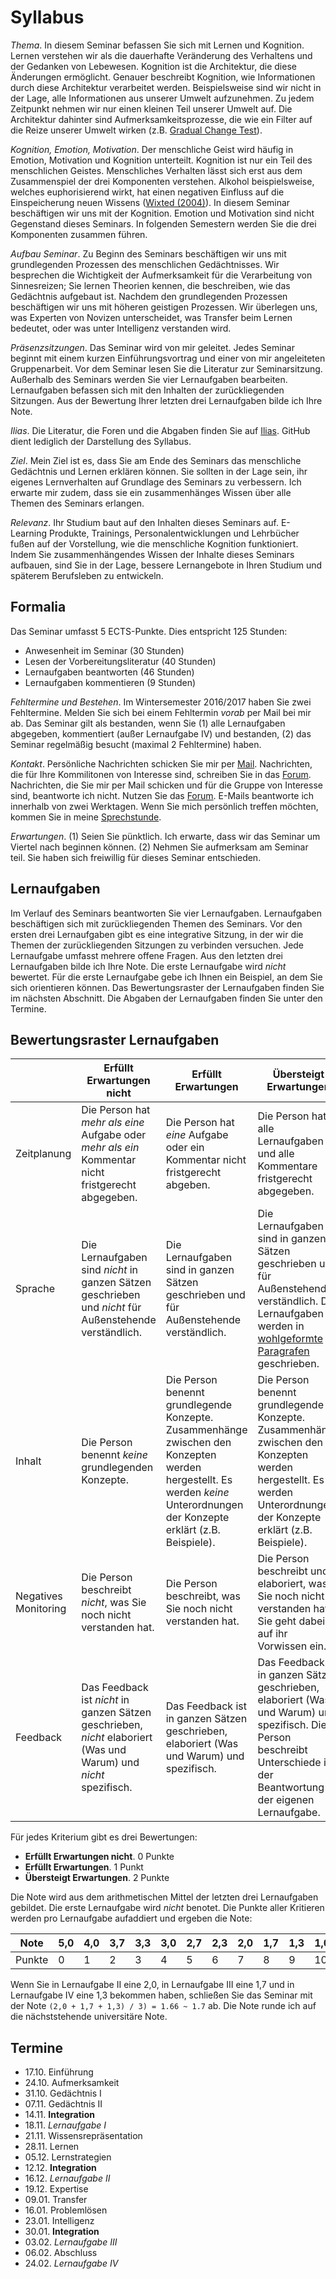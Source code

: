 # Syllabus

*Thema*. In diesem Seminar befassen Sie sich mit Lernen und Kognition. Lernen verstehen wir als die dauerhafte Veränderung des Verhaltens und der Gedanken von Lebewesen. Kognition ist die Architektur, die diese Änderungen ermöglicht. Genauer beschreibt Kognition, wie Informationen durch diese Architektur verarbeitet werden. Beispielsweise sind wir nicht in der Lage, alle Informationen aus unserer Umwelt aufzunehmen. Zu jedem Zeitpunkt nehmen wir nur einen kleinen Teil unserer Umwelt auf. Die Architektur dahinter sind Aufmerksamkeitsprozesse, die wie ein Filter auf die Reize unserer Umwelt wirken (z.B. [Gradual Change Test](https://www.youtube.com/watch?v=1nL5ulsWMYc)).

*Kognition, Emotion, Motivation*. Der menschliche Geist wird häufig in Emotion, Motivation und Kognition unterteilt. Kognition ist nur ein Teil des menschlichen Geistes. Menschliches Verhalten lässt sich erst aus dem Zusammenspiel der drei Komponenten verstehen. Alkohol beispielsweise, welches euphorisierend wirkt, hat einen negativen Einfluss auf die Einspeicherung neuen Wissens ([Wixted (2004)](http://amygdala.psychdept.arizona.edu/Jclub/Wixted_2004.pdf)). In diesem Seminar beschäftigen wir uns mit der Kognition. Emotion und Motivation sind nicht Gegenstand dieses Seminars. In folgenden Semestern werden Sie die drei Komponenten zusammen führen. 

*Aufbau Seminar*. Zu Beginn des Seminars beschäftigen wir uns mit grundlegenden Prozessen des menschlichen Gedächtnisses. Wir besprechen die Wichtigkeit der Aufmerksamkeit für die Verarbeitung von Sinnesreizen; Sie lernen Theorien kennen, die beschreiben, wie das Gedächtnis aufgebaut ist. Nachdem den grundlegenden Prozessen beschäftigen wir uns mit höheren geistigen Prozessen. Wir überlegen uns, was Experten von Novizen unterscheidet, was Transfer beim Lernen bedeutet, oder was unter Intelligenz verstanden wird.

*Präsenzsitzungen*. Das Seminar wird von mir geleitet. Jedes Seminar beginnt mit einem kurzen Einführungsvortrag und einer von mir angeleiteten Gruppenarbeit. Vor dem Seminar lesen Sie die Literatur zur Seminarsitzung. Außerhalb des Seminars werden Sie vier Lernaufgaben bearbeiten. Lernaufgaben befassen sich mit den Inhalten der zurückliegenden Sitzungen. Aus der Bewertung Ihrer letzten drei Lernaufgaben bilde ich Ihre Note. 

*Ilias*. Die Literatur, die Foren und die Abgaben finden Sie auf [Ilias](https://ilias.uni-freiburg.de/goto.php?target=crs_634600&client_id=unifreiburg). GitHub dient lediglich der Darstellung des Syllabus.

*Ziel*. Mein Ziel ist es, dass Sie am Ende des Seminars das menschliche Gedächtnis und Lernen erklären können. Sie sollten in der Lage sein, ihr eigenes Lernverhalten auf Grundlage des Seminars zu verbessern. Ich erwarte mir zudem, dass sie ein zusammenhänges Wissen über alle Themen des Seminars erlangen.

*Relevanz*. Ihr Studium baut auf den Inhalten dieses Seminars auf. E-Learning Produkte, Trainings, Personalentwicklungen und Lehrbücher fußen auf der Vorstellung, wie die menschliche Kognition funktioniert. Indem Sie zusammenhängendes Wissen der Inhalte dieses Seminars aufbauen, sind Sie in der Lage, bessere Lernangebote in Ihren Studium und späterem Berufsleben zu entwickeln.

## Formalia

Das Seminar umfasst 5 ECTS-Punkte. Dies entspricht 125 Stunden:

* Anwesenheit im Seminar (30 Stunden)
* Lesen der Vorbereitungsliteratur (40 Stunden)
* Lernaufgaben beantworten (46 Stunden)
* Lernaufgaben kommentieren (9 Stunden)

*Fehltermine und Bestehen*. Im Wintersemester 2016/2017 haben Sie zwei Fehltermine. Melden Sie sich bei einem Fehltermin *vorab* per Mail bei mir ab. Das Seminar gilt als bestanden, wenn Sie (1) alle Lernaufgaben abgegeben, kommentiert (außer Lernaufgabe IV) und bestanden, (2) das Seminar regelmäßig besucht (maximal 2 Fehltermine) haben.

*Kontakt*. Persönliche Nachrichten schicken Sie mir per [Mail](http://www.ezw.uni-freiburg.de/mitarbeiter/mitarbeiter/burkhart/burkhart). Nachrichten, die für Ihre Kommilitonen von Interesse sind, schreiben Sie in das [Forum](https://ilias.uni-freiburg.de/goto.php?target=frm_634604&client_id=unifreiburg). Nachrichten, die Sie mir per Mail schicken und für die Gruppe von Interesse sind, beantworte ich nicht. Nutzen Sie das [Forum](https://ilias.uni-freiburg.de/goto.php?target=frm_634604&client_id=unifreiburg). E-Mails beantworte ich innerhalb von zwei Werktagen. Wenn Sie mich persönlich treffen möchten, kommen Sie in meine [Sprechstunde](http://www.ezw.uni-freiburg.de/mitarbeiter/mitarbeiter/burkhart/burkhart).

*Erwartungen*. (1) Seien Sie pünktlich. Ich erwarte, dass wir das Seminar um Viertel nach beginnen können. (2) Nehmen Sie aufmerksam am Seminar teil. Sie haben sich freiwillig für dieses Seminar entschieden.

## Lernaufgaben

Im Verlauf des Seminars beantworten Sie vier Lernaufgaben. Lernaufgaben beschäftigen sich mit zurückliegenden Themen des Seminars. Vor den ersten drei Lernaufgaben gibt es eine integrative Sitzung, in der wir die Themen der zurückliegenden Sitzungen zu verbinden versuchen. Jede Lernaufgabe umfasst mehrere offene Fragen. Aus den letzten drei Lernaufgaben bilde ich Ihre Note. Die erste Lernaufgabe wird *nicht* bewertet. Für die erste Lernaufgabe gebe ich Ihnen ein Beispiel, an dem Sie sich orientieren können. Das Bewertungsraster der Lernaufgaben finden Sie im nächsten Abschnitt. Die Abgaben der Lernaufgaben finden Sie unter den Termine.

## Bewertungsraster Lernaufgaben


|                      | Erfüllt Erwartungen nicht                                                                                   | Erfüllt Erwartungen                                                                                                                                                      | Übersteigt Erwartungen                                                                                                                                                                             |
|----------------------|-------------------------------------------------------------------------------------------------------------|--------------------------------------------------------------------------------------------------------------------------------------------------------------------------|----------------------------------------------------------------------------------------------------------------------------------------------------------------------------------------------------|
| Zeitplanung          | Die Person hat *mehr als eine* Aufgabe oder *mehr als ein* Kommentar nicht fristgerecht abgegeben.              | Die Person hat *eine* Aufgabe oder ein Kommentar nicht fristgerecht abgeben.                                                                                               | Die Person hat alle Lernaufgaben und alle Kommentare fristgerecht abgegeben.                                                                                                                       |
| Sprache              | Die Lernaufgaben sind *nicht* in ganzen Sätzen geschrieben und *nicht* für Außenstehende verständlich.          | Die Lernaufgaben sind in ganzen Sätzen geschrieben und für Außenstehende verständlich.                                                                                   | Die Lernaufgaben sind in ganzen Sätzen geschrieben und für Außenstehende verständlich. Die Lernaufgaben werden in [wohlgeformte Paragrafen](http://www.wikihow.com/Write-a-Paragraph) geschrieben. |
| Inhalt               | Die Person benennt *keine* grundlegenden Konzepte.                                                            | Die Person benennt grundlegende Konzepte. Zusammenhänge zwischen den Konzepten werden hergestellt. Es werden *keine* Unterordnungen der Konzepte erklärt (z.B. Beispiele). | Die Person benennt grundlegende Konzepte. Zusammenhänge zwischen den Konzepten werden hergestellt. Es werden Unterordnungen der Konzepte erklärt (z.B. Beispiele).                                 |
| Negatives Monitoring | Die Person beschreibt *nicht*, was Sie noch nicht verstanden hat.                                             | Die Person beschreibt, was Sie noch nicht verstanden hat.                                                                                                                | Die Person beschreibt und elaboriert, was Sie noch nicht verstanden hat. Sie geht dabei auf ihr Vorwissen ein.                                                                                     |
| Feedback             | Das Feedback ist *nicht* in ganzen Sätzen geschrieben, *nicht* elaboriert (Was und Warum) und *nicht* spezifisch. | Das Feedback ist in ganzen Sätzen geschrieben, elaboriert (Was und Warum) und spezifisch.                                                                                | Das Feedback ist in ganzen Sätzen geschrieben, elaboriert (Was und Warum) und spezifisch. Die Person beschreibt Unterschiede in der Beantwortung der eigenen Lernaufgabe.                          |

Für jedes Kriterium gibt es drei Bewertungen:

* **Erfüllt Erwartungen nicht**. 0 Punkte
* **Erfüllt Erwartungen**. 1 Punkt
* **Übersteigt Erwartungen**. 2 Punkte

Die Note wird aus dem arithmetischen Mittel der letzten drei Lernaufgaben gebildet. Die erste Lernaufgabe wird *nicht* benotet. Die Punkte aller Kritieren werden pro Lernaufgabe aufaddiert und ergeben die Note:


|  Note 	|  5,0 | 4,0 	|  3,7 	|  3,3 	|  3,0 	|  2,7 	|  2,3 	|  2,0 	|  1,7 	|  1,3 	|  1,0 	|
|---	|---	|--- |---	|---	|---	|---	|---	|---	|---	|---	|---	|
|   Punkte	|  0 |  1	|   2	|   3	|   4	|   5	|   6	|   7	|  8 	|   9	|   10	|


Wenn Sie in Lernaufgabe II eine 2,0, in Lernaufgabe III eine 1,7 und in Lernaufgabe IV eine 1,3 bekommen haben, schließen Sie das Seminar mit der Note `(2,0 + 1,7 + 1,3) / 3) = 1.66 ~ 1.7` ab. Die Note runde ich auf die nächststehende universitäre Note.

## Termine

* 17.10. Einführung
* 24.10. Aufmerksamkeit
* 31.10. Gedächtnis I
* 07.11. Gedächtnis II
* 14.11. **Integration**
* 18.11. *Lernaufgabe I*
* 21.11. Wissensrepräsentation
* 28.11. Lernen
* 05.12. Lernstrategien
* 12.12. **Integration**
* 16.12. *Lernaufgabe II*
* 19.12. Expertise
* 09.01. Transfer
* 16.01. Problemlösen
* 23.01. Intelligenz
* 30.01. **Integration**
* 03.02. *Lernaufgabe III*
* 06.02. Abschluss
* 24.02. *Lernaufgabe IV*